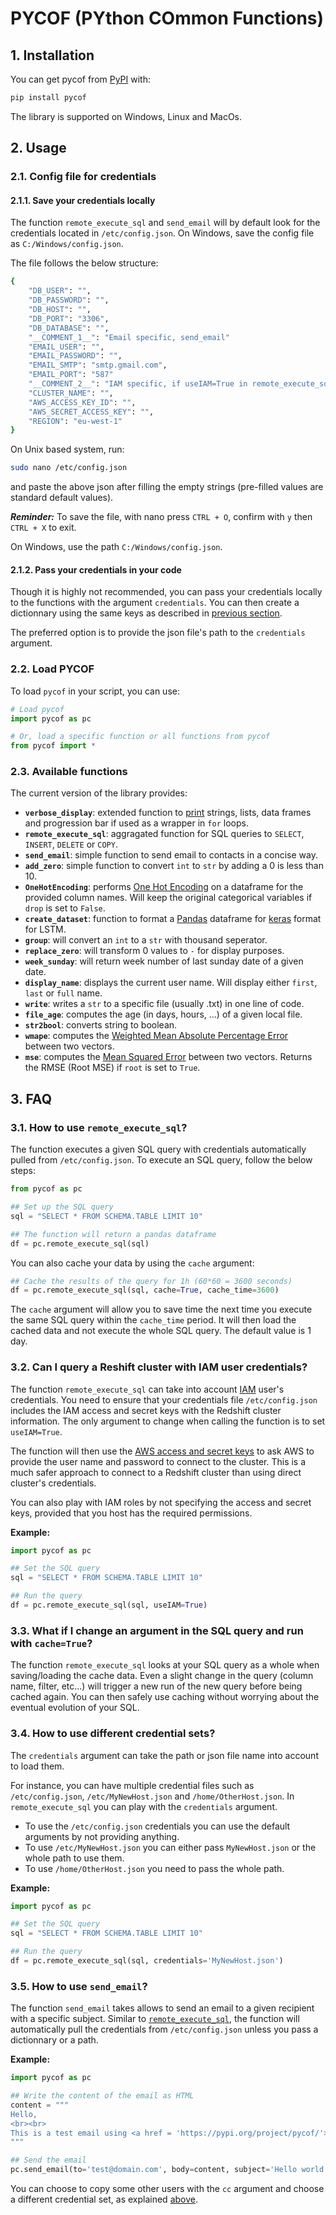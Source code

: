 # PYCOF (PYthon COmmon Functions)

## 1. Installation

You can get pycof from [PyPI](https://pypi.org/project/pycof/) with:

```bash
pip install pycof
```

The library is supported on Windows, Linux and MacOs.

## 2. Usage

### 2.1. Config file for credentials

#### 2.1.1. Save your credentials locally

The function `remote_execute_sql` and `send_email` will by default look for the credentials located in `/etc/config.json`.
On Windows, save the config file as `C:/Windows/config.json`.

The file follows the below structure:

```bash
{
	"DB_USER": "",
	"DB_PASSWORD": "",
	"DB_HOST": "",
	"DB_PORT": "3306",
	"DB_DATABASE": "",
	"__COMMENT_1__": "Email specific, send_email"
	"EMAIL_USER": "",
	"EMAIL_PASSWORD": "",
	"EMAIL_SMTP": "smtp.gmail.com",
	"EMAIL_PORT": "587"
	"__COMMENT_2__": "IAM specific, if useIAM=True in remote_execute_sql",
	"CLUSTER_NAME": "",
	"AWS_ACCESS_KEY_ID": "",
	"AWS_SECRET_ACCESS_KEY": "",
	"REGION": "eu-west-1"
}
```

On Unix based system, run:
```bash
sudo nano /etc/config.json
```

and paste the above json after filling the empty strings (pre-filled values are standard default values).

*__Reminder:__* To save the file, with nano press `CTRL + O`, confirm with `y` then `CTRL + X` to exit.

On Windows, use the path `C:/Windows/config.json`.


#### 2.1.2. Pass your credentials in your code

Though it is highly not recommended, you can pass your credentials locally to the functions with the argument `credentials`.
You can then create a dictionnary using the same keys as described in [previous section](#211-save-your-credentials-locally).

The preferred option is to provide the json file's path to the `credentials` argument.


### 2.2. Load PYCOF

To load `pycof` in your script, you can use:

```python
# Load pycof
import pycof as pc

# Or, load a specific function or all functions from pycof
from pycof import *
```


### 2.3. Available functions

The current version of the library provides:

* **`verbose_display`**: extended function to [print](https://docs.python.org/3/library/functions.html#print) strings, lists, data frames and progression bar if used as a wrapper in `for` loops.
* **`remote_execute_sql`**: aggragated function for SQL queries to `SELECT`, `INSERT`, `DELETE` or `COPY`.
* **`send_email`**: simple function to send email to contacts in a concise way.
* **`add_zero`**: simple function to convert `int` to `str` by adding a 0 is less than 10.
* **`OneHotEncoding`**: performs [One Hot Encoding](https://en.wikipedia.org/wiki/One-hot) on a dataframe for the provided column names. Will keep the original categorical variables if `drop` is set to `False`.
* **`create_dataset`**: function to format a [Pandas](https://pandas.pydata.org/pandas-docs/stable/reference/frame.html) dataframe for [keras](https://keras.io/) format for LSTM.
* **`group`**: will convert an `int` to a `str` with thousand seperator.
* **`replace_zero`**: will transform 0 values to `-` for display purposes.
* **`week_sunday`**: will return week number of last sunday date of a given date.
* **`display_name`**: displays the current user name. Will display either `first`, `last` or `full` name.
* **`write`**: writes a `str` to a specific file (usually .txt) in one line of code.
* **`file_age`**: computes the age (in days, hours, ...) of a given local file.
* **`str2bool`**: converts string to boolean.
* **`wmape`**: computes the [Weighted Mean Absolute Percentage Error](https://en.wikipedia.org/wiki/Mean_absolute_percentage_error) between two vectors.
* **`mse`**: computes the [Mean Squared Error](https://en.wikipedia.org/wiki/Mean_squared_error) between two vectors. Returns the RMSE (Root MSE) if `root` is set to `True`.


## 3. FAQ

### 3.1. How to use `remote_execute_sql`?

The function executes a given SQL query with credentials automatically pulled from `/etc/config.json`.
To execute an SQL query, follow the below steps:

```python
from pycof as pc

## Set up the SQL query
sql = "SELECT * FROM SCHEMA.TABLE LIMIT 10"

## The function will return a pandas dataframe
df = pc.remote_execute_sql(sql)
```


You can also cache your data by using the `cache` argument:

```python
## Cache the results of the query for 1h (60*60 = 3600 seconds)
df = pc.remote_execute_sql(sql, cache=True, cache_time=3600)
```

The `cache` argument will allow you to save time the next time you execute the same SQL query within the `cache_time` period.
It will then load the cached data and not execute the whole SQL query.
The default value is 1 day.


### 3.2. Can I query a Reshift cluster with IAM user credentials?

The function `remote_execute_sql` can take into account [IAM](https://aws.amazon.com/iam/features/manage-users/) user's credentials. You need to ensure that your credentials file `/etc/config.json` includes the IAM access and secret keys with the Redshift cluster information.
The only argument to change when calling the function is to set `useIAM=True`.

The function will then use the [AWS access and secret keys](https://docs.aws.amazon.com/IAM/latest/UserGuide/id_credentials_access-keys.html)
to ask AWS to provide the user name and password to connect to the cluster.
This is a much safer approach to connect to a Redshift cluster than using direct cluster's credentials.

You can also play with IAM roles by not specifying the access and secret keys, provided that you host has the required permissions.

**Example:**
```python
import pycof as pc

## Set the SQL query
sql = "SELECT * FROM SCHEMA.TABLE LIMIT 10"

## Run the query
df = pc.remote_execute_sql(sql, useIAM=True)
```


### 3.3. What if I change an argument in the SQL query and run with `cache=True`?

The function `remote_execute_sql` looks at your SQL query as a whole when saving/loading the cache data. Even a slight change in the query (column name, filter, etc...) will trigger a new run of the new query before being cached again.
You can then safely use caching without worrying about the eventual evolution of your SQL.


### 3.4. How to use different credential sets?

The `credentials` argument can take the path or json file name into account to load them.

For instance, you can have multiple credential files such as `/etc/config.json`, `/etc/MyNewHost.json` and `/home/OtherHost.json`.
In `remote_execute_sql` you can play with the `credentials` argument.

* To use the `/etc/config.json` credentials you can use the default arguments by not providing anything.
* To use `/etc/MyNewHost.json` you can either pass `MyNewHost.json` or the whole path to use them.
* To use `/home/OtherHost.json` you need to pass the whole path.

**Example:**
```python
import pycof as pc

## Set the SQL query
sql = "SELECT * FROM SCHEMA.TABLE LIMIT 10"

## Run the query
df = pc.remote_execute_sql(sql, credentials='MyNewHost.json')
```


### 3.5. How to use `send_email`?

The function `send_email` takes allows to send an email to a given recipient with a specific subject.
Similar to [`remote_execute_sql`](#31-how-to-use-remote_execute_sql), the function will automatically pull the credentials from `/etc/config.json` unless you pass a dictionnary or a path.

**Example:**

```python
import pycof as pc

## Write the content of the email as HTML
content = """
Hello,
<br><br>
This is a test email using <a href = 'https://pypi.org/project/pycof/'>PYCOF</a>, check it out!
"""

## Send the email
pc.send_email(to='test@domain.com', body=content, subject='Hello world!')
```

You can choose to copy some other users with the `cc` argument and choose a different credential set, as explained [above](#34-how-to-use-different-credential-sets).
